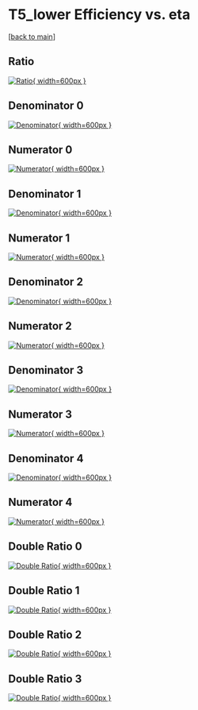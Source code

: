 # T5_lower Efficiency vs. eta

[[back to main](./)]



## Ratio

[![Ratio](../mtv/var/T5_lower_vtr_13_0_eff_eta.png){ width=600px }](../mtv/var/T5_lower_vtr_13_0_eff_eta.pdf)

## Denominator 0

[![Denominator](../mtv/den/T5_lower_vtr_13_0_eff_eta_den0.png){ width=600px }](../mtv/den/T5_lower_vtr_13_0_eff_eta_den0.pdf)

## Numerator 0

[![Numerator](../mtv/num/T5_lower_vtr_13_0_eff_eta_num0.png){ width=600px }](../mtv/num/T5_lower_vtr_13_0_eff_eta_num0.pdf)

## Denominator 1

[![Denominator](../mtv/den/T5_lower_vtr_13_0_eff_eta_den1.png){ width=600px }](../mtv/den/T5_lower_vtr_13_0_eff_eta_den1.pdf)

## Numerator 1

[![Numerator](../mtv/num/T5_lower_vtr_13_0_eff_eta_num1.png){ width=600px }](../mtv/num/T5_lower_vtr_13_0_eff_eta_num1.pdf)

## Denominator 2

[![Denominator](../mtv/den/T5_lower_vtr_13_0_eff_eta_den2.png){ width=600px }](../mtv/den/T5_lower_vtr_13_0_eff_eta_den2.pdf)

## Numerator 2

[![Numerator](../mtv/num/T5_lower_vtr_13_0_eff_eta_num2.png){ width=600px }](../mtv/num/T5_lower_vtr_13_0_eff_eta_num2.pdf)

## Denominator 3

[![Denominator](../mtv/den/T5_lower_vtr_13_0_eff_eta_den3.png){ width=600px }](../mtv/den/T5_lower_vtr_13_0_eff_eta_den3.pdf)

## Numerator 3

[![Numerator](../mtv/num/T5_lower_vtr_13_0_eff_eta_num3.png){ width=600px }](../mtv/num/T5_lower_vtr_13_0_eff_eta_num3.pdf)

## Denominator 4

[![Denominator](../mtv/den/T5_lower_vtr_13_0_eff_eta_den4.png){ width=600px }](../mtv/den/T5_lower_vtr_13_0_eff_eta_den4.pdf)

## Numerator 4

[![Numerator](../mtv/num/T5_lower_vtr_13_0_eff_eta_num4.png){ width=600px }](../mtv/num/T5_lower_vtr_13_0_eff_eta_num4.pdf)

## Double Ratio 0

[![Double Ratio](../mtv/ratio/T5_lower_vtr_13_0_eff_eta_ratio0.png){ width=600px }](../mtv/ratio/T5_lower_vtr_13_0_eff_eta_ratio0.pdf)

## Double Ratio 1

[![Double Ratio](../mtv/ratio/T5_lower_vtr_13_0_eff_eta_ratio1.png){ width=600px }](../mtv/ratio/T5_lower_vtr_13_0_eff_eta_ratio1.pdf)

## Double Ratio 2

[![Double Ratio](../mtv/ratio/T5_lower_vtr_13_0_eff_eta_ratio2.png){ width=600px }](../mtv/ratio/T5_lower_vtr_13_0_eff_eta_ratio2.pdf)

## Double Ratio 3

[![Double Ratio](../mtv/ratio/T5_lower_vtr_13_0_eff_eta_ratio3.png){ width=600px }](../mtv/ratio/T5_lower_vtr_13_0_eff_eta_ratio3.pdf)

